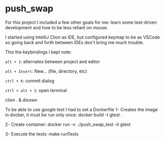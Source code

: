 # push_swap

For this project I included a few other goals for me: learn some test-driven development and how to be less reliant on mouse. 

I started using IntelliJ Clion as IDE, but configured keymap to be as VSCode so going back and forth between IDEs don't bring me much trouble.

This the keybindings I kept note:

``alt + 1``: alternates between project and editor

``alt + Insert``: New... (file, directory, etc)

``ctrl + K``: commit dialog

``ctrl + alt + 1``: open terminal

clion . & disown

To be able to use google test I had to set a Dockerfile
1- Creates the image in docker, it must be run only once:
docker build -t gtest .

2- Create container:
docker run -v .:/push_swap_test -it gtest

3- Execute the tests:
make runTests